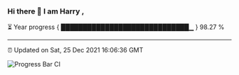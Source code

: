 ### Hi there 👋 I am Harry , 

⏳ Year progress { █████████████████████████████▁ } 98.27 %

---

⏰ Updated on Sat, 25 Dec 2021 16:06:36 GMT

![Progress Bar CI](https://github.com/duykhang68/duykhang68/workflows/Progress%20Bar%20CI/badge.svg)
